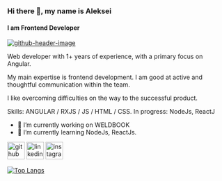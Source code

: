 ### Hi there 👋, my name is Aleksei
#### I am Frontend Developer 
<a href="https://ibb.co/GHz2ZtL"><img src="https://i.ibb.co/jJnMCW2/github-header-image.png" alt="github-header-image" border="0"></a>

 Web developer with 1+ years of experience, with a primary focus on Angular.

My main expertise is frontend development. I am good at active and thoughtful communication within the team.

I like overcoming difficulties on the way to the successful product.

Skills: ANGULAR / RXJS / JS / HTML / CSS. In progress: NodeJs, ReactJ

- 🔭 I’m currently working on WELDBOOK 
- 🌱 I’m currently learning NodeJs, ReactJs. 


[<img src='https://cdn.jsdelivr.net/npm/simple-icons@3.0.1/icons/github.svg' alt='github' height='40'>](https://github.com/23Boom23)  [<img src='https://cdn.jsdelivr.net/npm/simple-icons@3.0.1/icons/linkedin.svg' alt='linkedin' height='40'>](www.linkedin.com/in/aleksei-harus//)  [<img src='https://cdn.jsdelivr.net/npm/simple-icons@3.0.1/icons/instagram.svg' alt='instagram' height='40'>](https://www.instagram.com/aleksei_garus//)  

[![Top Langs](https://github-readme-stats.vercel.app/api/top-langs/?username=23Boom23)](https://github.com/anuraghazra/github-readme-stats)

